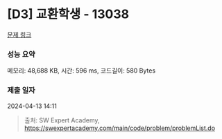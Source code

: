 # [D3] 교환학생 - 13038 

[문제 링크](https://swexpertacademy.com/main/code/problem/problemDetail.do?contestProbId=AXxNn6GaPW4DFASZ) 

### 성능 요약

메모리: 48,688 KB, 시간: 596 ms, 코드길이: 580 Bytes

### 제출 일자

2024-04-13 14:11



> 출처: SW Expert Academy, https://swexpertacademy.com/main/code/problem/problemList.do